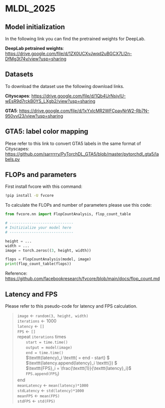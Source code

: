 # MLDL_2025
## Model initialization

In the following link you can find the pretrained weights for DeepLab.

**DeepLab petrained weights**: https://drive.google.com/file/d/1ZX0UCXvJwqd2uBGCX7LI2n-DfMg3t74v/view?usp=sharing


## Datasets

To download the dataset use the following download links.

**Cityscapes**: https://drive.google.com/file/d/1Qb4UrNsjvlU-wEsR9d7rckB0YS_LXgb2/view?usp=sharing

**GTA5**: https://drive.google.com/file/d/1xYxlcMR2WFCpayNrW2-Rb7N-950vvl23/view?usp=sharing

## GTA5: label color mapping

Plese refer to this link to convert GTA5 labels in the same format of Cityscapes: https://github.com/sarrrrry/PyTorchDL_GTA5/blob/master/pytorchdl_gta5/labels.py

## FLOPs and parameters

First install fvcore with this command:
```bash
!pip install -U fvcore
```

To calculate the FLOPs and number of parameters please use this code:
```python
from fvcore.nn import FlopCountAnalysis, flop_count_table

# -----------------------------
# Initizialize your model here
# -----------------------------

height = ...
width = ...
image = torch.zeros((3, height, width))

flops = FlopCountAnalysis(model, image)
print(flop_count_table(flops))
```
Reference: https://github.com/facebookresearch/fvcore/blob/main/docs/flop_count.md

## Latency and FPS

Please refer to this pseudo-code for latency and FPS calculation.

> $\texttt{image} \gets \texttt{random(3, height, width)}$\
$\texttt{iterations} \gets 1000$\
$\texttt{latency} \gets \texttt{[]}$\
$\texttt{FPS} \gets \texttt{[]}$ \
repeat $\texttt{iterations}$ times \
    &nbsp;&nbsp;&nbsp;&nbsp;&nbsp;&nbsp; $\texttt{start = time.time()}$\
    &nbsp;&nbsp;&nbsp;&nbsp;&nbsp;&nbsp; $\texttt{output = model(image)}$\
    &nbsp;&nbsp;&nbsp;&nbsp;&nbsp;&nbsp; $\texttt{end = time.time()}$\
    &nbsp;&nbsp;&nbsp;&nbsp;&nbsp;&nbsp; $\texttt{latency}_i \texttt{ = end - start} $\
    &nbsp;&nbsp;&nbsp;&nbsp;&nbsp;&nbsp; $\texttt{latency.append(latency}_i \texttt{}) $\
    &nbsp;&nbsp;&nbsp;&nbsp;&nbsp;&nbsp; $\texttt{FPS}_i = \frac{\texttt{1}}{\texttt{latency}_i}$\
    &nbsp;&nbsp;&nbsp;&nbsp;&nbsp;&nbsp; $\texttt{FPS.append(FPS}_i \texttt{})$    
end      
> $\texttt{meanLatency}  \gets \texttt{mean(latency)*1000}$\
$\texttt{stdLatency} \gets \texttt{std(latency)*1000}$\
$\texttt{meanFPS} \gets \texttt{mean(FPS)}$\
$\texttt{stdFPS} \gets \texttt{std(FPS)}$
